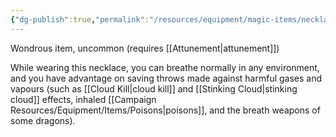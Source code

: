 ```yaml
---
{"dg-publish":true,"permalink":"/resources/equipment/magic-items/necklace-of-adaptation/"}
---
```


Wondrous item, uncommon (requires [[Attunement\|attunement]])

While wearing this necklace, you can breathe normally in any environment, and you have advantage on saving throws made against harmful gases and vapours (such as [[Cloud Kill\|cloud kill]] and [[Stinking Cloud\|stinking cloud]] effects, inhaled [[Campaign Resources/Equipment/Items/Poisons\|poisons]], and the breath weapons of some dragons).